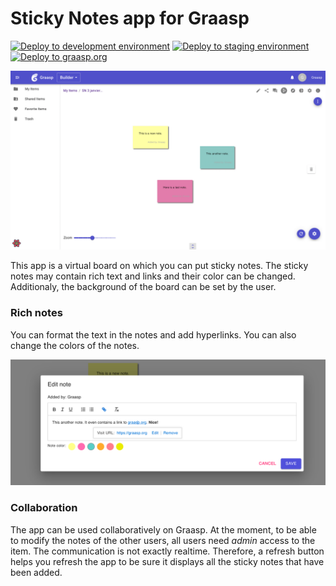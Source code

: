 # Sticky Notes app for Graasp

[![Deploy to development environment](https://github.com/graasp/graasp-app-sticky-notes/actions/workflows/cintegration-s3-apps-caller.yml/badge.svg)](https://github.com/graasp/graasp-app-sticky-notes/actions/workflows/cintegration-s3-apps-caller.yml)
[![Deploy to staging environment](https://github.com/graasp/graasp-app-sticky-notes/actions/workflows/cdelivery-s3-apps-caller.yml/badge.svg)](https://github.com/graasp/graasp-app-sticky-notes/actions/workflows/cdelivery-s3-apps-caller.yml)
[![Deploy to graasp.org](https://github.com/graasp/graasp-app-sticky-notes/actions/workflows/cdeployment-s3-apps-caller.yml/badge.svg)](https://github.com/graasp/graasp-app-sticky-notes/actions/workflows/cdeployment-s3-apps-caller.yml)

![Screenshot of the Sticky Notes app in Graasp Builder](docs/assets/screenshot_SN_builder.png)

This app is a virtual board on which you can put sticky notes. The sticky notes may contain rich text and links and their color can be changed. Additionaly, the background of the board can be set by the user.

### Rich notes

You can format the text in the notes and add hyperlinks. You can also change the colors of the notes.

![Edit dialog of the Sticky Notes app](docs/assets/screenshot_dialog_SN_builder.png)

### Collaboration

The app can be used collaboratively on Graasp. At the moment, to be able to modify the notes of the other users, all users need *admin* access to the item. The communication is not exactly realtime. Therefore, a refresh button helps you refresh the app to be sure it displays all the sticky notes that have been added.
